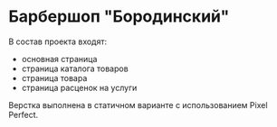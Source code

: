 # Барбершоп "Бородинский"

В состав проекта входят:
- основная страница
- страница каталога товаров
- страница товара
- страница расценок на услуги

Верстка выполнена в статичном варианте с использованием Pixel Perfect.
